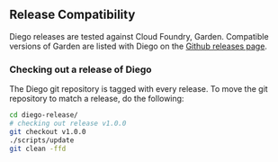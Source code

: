 ## Release Compatibility

Diego releases are tested against Cloud Foundry, Garden. Compatible versions of
Garden are listed with Diego on the
[Github releases page](https://github.com/cloudfoundry/diego-release/releases).

### Checking out a release of Diego

The Diego git repository is tagged with every release. To move the git repository
to match a release, do the following:

```bash
cd diego-release/
# checking out release v1.0.0
git checkout v1.0.0
./scripts/update
git clean -ffd
```
